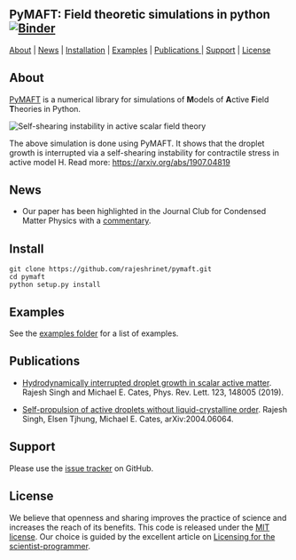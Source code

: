 ## PyMAFT: Field theoretic simulations in python [![Binder](https://mybinder.org/badge.svg)](https://mybinder.org/v2/gh/rajeshrinet/pymaft/master?filepath=binder)
[About](#about) | [News](#news) | [Installation](#installation) | [Examples](#examples) | [Publications ](#publications)| [Support](#support) | [License](#license)

## About
[PyMAFT](https://github.com/rajeshrinet/pymaft) is a numerical library for simulations of **M**odels of **A**ctive **F**ield **T**heories in Python.


![Self-shearing instability in active scalar field theory](examples/ssi.gif)

The above simulation is done using PyMAFT. It shows that the droplet growth is interrupted via a self-shearing instability for contractile stress in active model H. Read more: https://arxiv.org/abs/1907.04819

## News
* Our paper has been highlighted in the Journal Club for Condensed Matter Physics with a [commentary](https://doi.org/10.36471/JCCM_March_2020_01).


## Install

```
git clone https://github.com/rajeshrinet/pymaft.git
cd pymaft
python setup.py install
``` 

## Examples

See the [examples folder](https://github.com/rajeshrinet/pymaft/tree/master/examples) for a list of examples. 

## Publications
* [Hydrodynamically interrupted droplet growth in scalar active matter](https://doi.org/10.1103/PhysRevLett.123.148005). Rajesh Singh and Michael E. Cates, Phys. Rev. Lett. 123, 148005 (2019).

* [Self-propulsion of active droplets without liquid-crystalline order](https://arxiv.org/abs/2004.06064). Rajesh Singh, Elsen Tjhung, Michael E. Cates, arXiv:2004.06064.  

## Support

Please use the [issue tracker](https://github.com/rajeshrinet/pymaft/issues) on GitHub.

## License
We believe that openness and sharing improves the practice of science and increases the reach of its benefits. This code is released under the [MIT license](http://opensource.org/licenses/MIT). Our choice is guided by the excellent article on [Licensing for the scientist-programmer](http://www.ploscompbiol.org/article/info%3Adoi%2F10.1371%2Fjournal.pcbi.1002598). 


